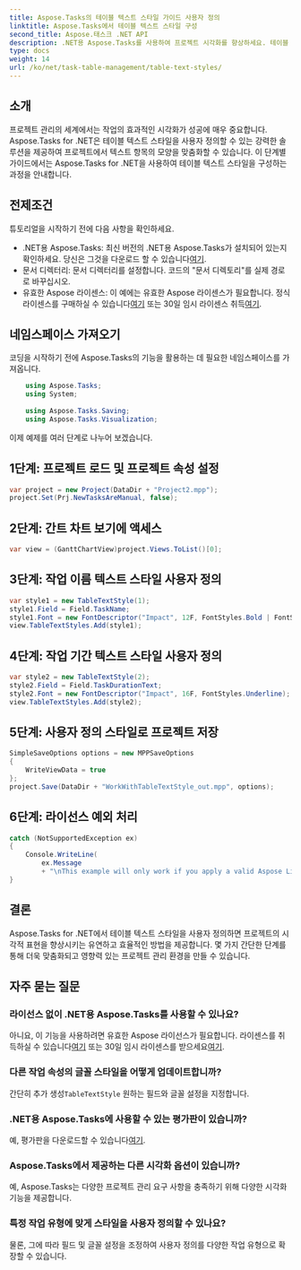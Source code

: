 ```yaml
---
title: Aspose.Tasks의 테이블 텍스트 스타일 가이드 사용자 정의
linktitle: Aspose.Tasks에서 테이블 텍스트 스타일 구성
second_title: Aspose.태스크 .NET API
description: .NET용 Aspose.Tasks를 사용하여 프로젝트 시각화를 향상하세요. 테이블 텍스트 스타일을 단계별로 구성하는 방법을 알아보세요. 효율성과 프레젠테이션을 향상합니다.
type: docs
weight: 14
url: /ko/net/task-table-management/table-text-styles/
---
```

## 소개
프로젝트 관리의 세계에서는 작업의 효과적인 시각화가 성공에 매우 중요합니다. Aspose.Tasks for .NET은 테이블 텍스트 스타일을 사용자 정의할 수 있는 강력한 솔루션을 제공하여 프로젝트에서 텍스트 항목의 모양을 맞춤화할 수 있습니다. 이 단계별 가이드에서는 Aspose.Tasks for .NET을 사용하여 테이블 텍스트 스타일을 구성하는 과정을 안내합니다.
## 전제조건
튜토리얼을 시작하기 전에 다음 사항을 확인하세요.
-  .NET용 Aspose.Tasks: 최신 버전의 .NET용 Aspose.Tasks가 설치되어 있는지 확인하세요. 당신은 그것을 다운로드 할 수 있습니다[여기](https://releases.aspose.com/tasks/net/).
- 문서 디렉터리: 문서 디렉터리를 설정합니다. 코드의 "문서 디렉토리"를 실제 경로로 바꾸십시오.
-  유효한 Aspose 라이센스: 이 예에는 유효한 Aspose 라이센스가 필요합니다. 정식 라이센스를 구매하실 수 있습니다[여기](https://purchase.aspose.com/buy) 또는 30일 임시 라이센스 취득[여기](https://purchase.aspose.com/temporary-license/).
## 네임스페이스 가져오기
코딩을 시작하기 전에 Aspose.Tasks의 기능을 활용하는 데 필요한 네임스페이스를 가져옵니다.
```csharp
    using Aspose.Tasks;
    using System;
    
    using Aspose.Tasks.Saving;
    using Aspose.Tasks.Visualization;
```
이제 예제를 여러 단계로 나누어 보겠습니다.
## 1단계: 프로젝트 로드 및 프로젝트 속성 설정
```csharp
var project = new Project(DataDir + "Project2.mpp");
project.Set(Prj.NewTasksAreManual, false);
```
## 2단계: 간트 차트 보기에 액세스
```csharp
var view = (GanttChartView)project.Views.ToList()[0];
```
## 3단계: 작업 이름 텍스트 스타일 사용자 정의
```csharp
var style1 = new TableTextStyle(1);
style1.Field = Field.TaskName;
style1.Font = new FontDescriptor("Impact", 12F, FontStyles.Bold | FontStyles.Italic);
view.TableTextStyles.Add(style1);
```
## 4단계: 작업 기간 텍스트 스타일 사용자 정의
```csharp
var style2 = new TableTextStyle(2);
style2.Field = Field.TaskDurationText;
style2.Font = new FontDescriptor("Impact", 16F, FontStyles.Underline);
view.TableTextStyles.Add(style2);
```
## 5단계: 사용자 정의 스타일로 프로젝트 저장
```csharp
SimpleSaveOptions options = new MPPSaveOptions
{
    WriteViewData = true
};
project.Save(DataDir + "WorkWithTableTextStyle_out.mpp", options);
```
## 6단계: 라이선스 예외 처리
```csharp
catch (NotSupportedException ex)
{
    Console.WriteLine(
        ex.Message
        + "\nThis example will only work if you apply a valid Aspose License. You can purchase a full license or get a 30-day temporary license from [Aspose](http://www.aspose.com/purchase/default.aspx.");
}
```
## 결론
Aspose.Tasks for .NET에서 테이블 텍스트 스타일을 사용자 정의하면 프로젝트의 시각적 표현을 향상시키는 유연하고 효율적인 방법을 제공합니다. 몇 가지 간단한 단계를 통해 더욱 맞춤화되고 영향력 있는 프로젝트 관리 환경을 만들 수 있습니다.
## 자주 묻는 질문
### 라이선스 없이 .NET용 Aspose.Tasks를 사용할 수 있나요?
 아니요, 이 기능을 사용하려면 유효한 Aspose 라이선스가 필요합니다. 라이센스를 취득하실 수 있습니다[여기](https://purchase.aspose.com/buy) 또는 30일 임시 라이센스를 받으세요[여기](https://purchase.aspose.com/temporary-license/).
### 다른 작업 속성의 글꼴 스타일을 어떻게 업데이트합니까?
 간단히 추가 생성`TableTextStyle` 원하는 필드와 글꼴 설정을 지정합니다.
### .NET용 Aspose.Tasks에 사용할 수 있는 평가판이 있습니까?
 예, 평가판을 다운로드할 수 있습니다[여기](https://releases.aspose.com/).
### Aspose.Tasks에서 제공하는 다른 시각화 옵션이 있습니까?
예, Aspose.Tasks는 다양한 프로젝트 관리 요구 사항을 충족하기 위해 다양한 시각화 기능을 제공합니다.
### 특정 작업 유형에 맞게 스타일을 사용자 정의할 수 있나요?
물론, 그에 따라 필드 및 글꼴 설정을 조정하여 사용자 정의를 다양한 작업 유형으로 확장할 수 있습니다.
